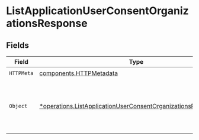 # ListApplicationUserConsentOrganizationsResponse


## Fields

| Field                                                                                                                                             | Type                                                                                                                                              | Required                                                                                                                                          | Description                                                                                                                                       |
| ------------------------------------------------------------------------------------------------------------------------------------------------- | ------------------------------------------------------------------------------------------------------------------------------------------------- | ------------------------------------------------------------------------------------------------------------------------------------------------- | ------------------------------------------------------------------------------------------------------------------------------------------------- |
| `HTTPMeta`                                                                                                                                        | [components.HTTPMetadata](../../models/components/httpmetadata.md)                                                                                | :heavy_check_mark:                                                                                                                                | N/A                                                                                                                                               |
| `Object`                                                                                                                                          | [*operations.ListApplicationUserConsentOrganizationsResponseBody](../../models/operations/listapplicationuserconsentorganizationsresponsebody.md) | :heavy_minus_sign:                                                                                                                                | List of organization entities granted by the user for the application.                                                                            |